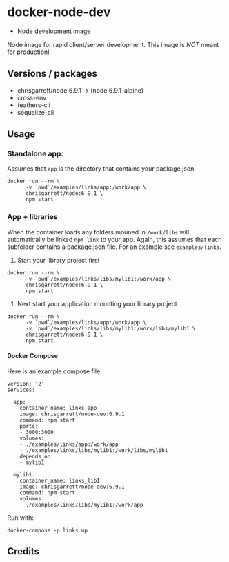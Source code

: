 # docker-node-dev

* Node development image

Node image for rapid client/server development. This image is *NOT* meant for production!

## Versions / packages
* chrisgarrett/node:6.9.1 -> (node:6.9.1-alpine)
* cross-env
* feathers-cli
* sequelize-cli

## Usage

### Standalone app:

Assumes that `app` is the directory that contains your package.json.
```
docker run --rm \
      -v `pwd`/examples/links/app:/work/app \
      chrisgarrett/node:6.9.1 \
      npm start
```

### App + libraries

When the container loads any folders mouned in `/work/libs` will automatically
be linked `npm link` to your app. Again, this assumes that each subfolder
contains a package.json file. For an example see `examples/links`.

1. Start your library project first
```
docker run --rm \
      -v `pwd`/examples/links/libs/mylib1:/work/app \
      chrisgarrett/node:6.9.1 \
      npm start
```

1. Next start your application mounting your library project
```
docker run --rm \
      -v `pwd`/examples/links/app:/work/app \
      -v `pwd`/examples/links/libs/mylib1:/work/libs/mylib1 \
      chrisgarrett/node:6.9.1 \
      npm start
```

#### Docker Compose

Here is an example compose file:
```
version: '2'
services:

  app:
    container_name: links_app
    image: chrisgarrett/node-dev:6.9.1
    command: npm start
    ports:
    - 3000:3000
    volumes:
    - ./examples/links/app:/work/app
    - ./examples/links/libs/mylib1:/work/libs/mylib1
    depends_on:
    - mylib1

  mylib1:
    container_name: links_lib1
    image: chrisgarrett/node-dev:6.9.1
    command: npm start
    volumes:
    - ./examples/links/libs/mylib1:/work/app
```

Run with:
```
docker-compose -p links up
```



## Credits
